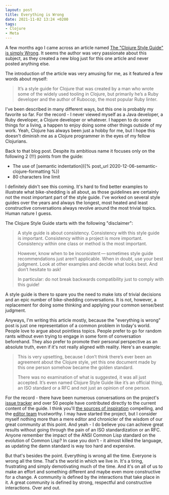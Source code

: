 ```yaml
---
layout: post
title: Everything is Wrong
date: 2021-11-02 13:24 +0200
tags:
- Clojure
- Meta
---
```


A few months ago I came across an article named [The "Clojure Style Guide" is simply Wrong](https://roklenarcic.github.io/posts-output/2019-10-15-clojure-style-guide).
It seems the author was very passionate about this subject, as they created a new blog just for this one article and never posted anything else.

The introduction of the article was very amusing for me, as it featured a few words about myself:

> It’s a style guide for Clojure that was created by a man who wrote some of the widely used tooling in Clojure, but primarily he’s a Ruby developer and the author of Rubocop, the most popular Ruby linter.

I've been described in many different ways, but this one is probably my favorite so far. For the record - I never viewed myself as a Java developer, a Ruby developer, a Clojure developer or whatever. I happen to do some things for a living, a happen to enjoy doing some other things outside of my work. Yeah, Clojure has always been just a hobby for me, but I hope this doesn't diminish me as a Clojure programmer in the eyes of my fellow Clojurians.

Back to that blog post. Despite its ambitious name it focuses only on the following 2 (!!!) points from the guide:

* The use of [semantic indentation]({% post_url 2020-12-06-semantic-clojure-formatting %})
* 80 characters line limit

I definitely didn't see this coming. It's hard to find better examples to illustrate what bike-shedding is all about, as those guidelines are certainly not the most important part of the style guide. I've worked on several style guides
over the years and always the longest, most heated and least constructive conversations always revolve around the most trivial topics. Human nature I guess.

The Clojure Style Guide starts with the following "disclaimer":

> A style guide is about consistency. Consistency with this style guide is important. Consistency within a project is more important. Consistency within one class or method is the most important.
>
> However, know when to be inconsistent — sometimes style guide recommendations just aren’t applicable. When in doubt, use your best judgment. Look at other examples and decide what looks best. And don’t hesitate to ask!
>
> In particular: do not break backwards compatibility just to comply with this guide!

A style guide is there to spare you the need to make lots of trivial decisions and
an epic number of bike-shedding conversations. It is not, however, a replacement for
doing some thinking and applying your common sense/best judgment.

Anyways, I'm writing this article mostly, because the "everything is wrong" post
is just one representation of a common problem in today's world. People love to
argue about pointless topics. People prefer to go for random rants without even
trying to engage in some form of conversation beforehand. They also prefer to
promote their personal perspective as an absolute truth, even if it's not really
aligned with reality. Here's an example:

> This is very upsetting, because I don’t think there’s ever been an agreement about the Clojure style, yet this one document made by this one person somehow became the golden standard.
>
> There was no examination of what is suggested, it was all just accepted. It’s even named Clojure Style Guide like it’s an official thing, an ISO standard or a RFC and not just an opinion of one person.

For the record - there have been numerous conversations on the project's [issue tracker](https://github.com/bbatsov/clojure-style-guide) and over 50 people have
contributed directly to the current content of the guide. I think you'll [the sources of inspiration](https://guide.clojure.style/#sources-of-inspiration) compelling, and
the [editor team](https://guide.clojure.style/#editor-team) trustworthy. I may have started the project, but I consider myself nothing more than a mere editor and chronicler
of the wisdom of our great community at this point. And yeah - I do believe you can achieve great results without going through the pain of an ISO standardization or an RFC. Anyone remember
the impact of the ANSI Common Lisp standard on the evolution of Common Lisp? In case you don't - it almost killed the language, as updating the damn standard is way too hard and expensive.

But that's besides the point. Everything is wrong all the time. Everyone is wrong all the time. That's the world in which we live in.
It's a tiring, frustrating and simply demotivating much of the time. And it's on all of us to make an effort and something different and maybe even more constructive for a change.
A community is defined by the interactions that take place in it. A great community is defined by strong, respectful and constructive interactions. Over and out.
